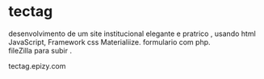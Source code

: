 # tectag
desenvolvimento de um site institucional elegante e pratrico , usando html JavaScript, Framework css Materialiize.
formulario com php.  
fileZilla para subir .


tectag.epizy.com
